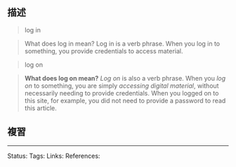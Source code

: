 
## 描述





> log in 

> What does log in mean? Log in is a verb phrase. When you log in to something, you provide credentials to access material.


> log on

> **What does log on mean?** _Log on_ is also a verb phrase. When you _log on_ to something, you are simply _accessing digital material_, without necessarily needing to provide credentials. When you logged on to this site, for example, you did not need to provide a password to read this article.

## 複習




---
Status: 
Tags:
Links:
References: